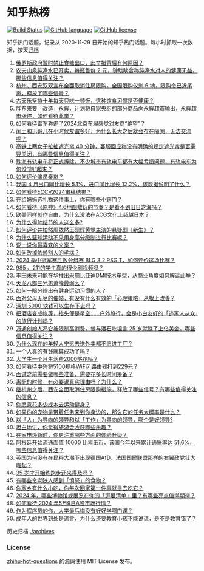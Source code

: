 # 知乎热榜
[![Build Status](https://github.com/ToWeLong/zhihu-hot-questions/workflows/CI/badge.svg)](https://github.com/ToWeLong/zhihu-hot-questions/actions)
[![GitHub language](https://img.shields.io/badge/language-golang-orange.svg)](https://golang.org/)
[![GitHub license](https://img.shields.io/github/license/ToWeLong/zhihu-hot-questions)](https://github.com/ToWeLong/zhihu-hot-questions/blob/main/LICENSE)

知乎热门话题，记录从 2020-11-29 日开始的知乎热门话题。每小时抓取一次数据，按天[归档](./archives)

<!-- BEGIN -->

1. [俄罗斯政府暂时禁止食糖出口，此举措背后有何原因？](https://www.zhihu.com/question/654928743)
1. [农夫山泉纯净水已开卖，每瓶售价 2 元，钟睒睒曾称纯净水对人的健康无益，哪些信息值得关注？](https://www.zhihu.com/question/655317518)
1. [杭州、西安双双宣布全面取消住房限购，全国限购仅剩 6 地，限购令已近尾声，释放了哪些信号？](https://www.zhihu.com/question/655459201)
1. [古天乐坚持十年每天只吃一顿饭，这种饮食习惯是否健康？](https://www.zhihu.com/question/654477046)
1. [胖东来要「改造」永辉，计划将自家央厨的部分商品向永辉超市输出，永辉超市涨停，如何看待此举？](https://www.zhihu.com/question/655430404)
1. [如何看待雷军称逛了2024北京车展感觉对友商“绝望”？](https://www.zhihu.com/question/655216484)
1. [闰土和迅哥儿在小时候友谊多好，为什么长大之后就会存在隔阂，无法交流呢？](https://www.zhihu.com/question/655443488)
1. [高铁上两女子拉扯遮光帘 40 分钟，客服回应称没有明确的规定遮光帘是否需要关闭，有哪些信息值得关注？](https://www.zhihu.com/question/655149233)
1. [珠海有轨电车将正式拆除，不少城市有轨电车都有大幅亏损问题，有轨电车为何没“跑”起来？](https://www.zhihu.com/question/655216043)
1. [如何评价演员秦岚？](https://www.zhihu.com/question/296172467)
1. [我国 4 月出口同比增长 5.1%，进口同比增长 12.2%，该数据说明了什么？](https://www.zhihu.com/question/655439418)
1. [如何看待ECCV2024审稿结果？](https://www.zhihu.com/question/642095706)
1. [在给妈妈选礼物这件事上，你有哪些小窍门？](https://www.zhihu.com/question/654610242)
1. [如何看待《原神》4.6地图敷衍的节奏？是看不到旧日之海吗？](https://www.zhihu.com/question/655395548)
1. [欧美同样创作自由，为什么没法在ACG文化上超越日本？](https://www.zhihu.com/question/649318081)
1. [为什么得肺结节的人这么多?](https://www.zhihu.com/question/655097736)
1. [如何评价井柏然周依然王砚辉黄觉主演的悬疑剧《新生》？](https://www.zhihu.com/question/655173322)
1. [为什么篮球运动不采用身高分级制进行比赛呢？](https://www.zhihu.com/question/642128349)
1. [说一说你最喜欢的文案？](https://www.zhihu.com/question/650683493)
1. [如何改掉依赖别人的毛病？](https://www.zhihu.com/question/653480308)
1. [2024 季中冠军赛胜败分组赛 BLG 3:2 PSG.T，如何评价这场比赛？](https://www.zhihu.com/question/655458598)
1. [985 、211的学生真的很少刷视频吗？](https://www.zhihu.com/question/655207797)
1. [丰田未来可能在华推出采用比亚迪DMI技术车型，从商业角度如何解读此举？](https://www.zhihu.com/question/655429971)
1. [天龙八部三兄弟萧峰最弱么？](https://www.zhihu.com/question/654783233)
1. [如何一眼分辨出有健身运动习惯的人？](https://www.zhihu.com/question/633237461)
1. [面对父母无尽的催婚，有没有什么有效的「心理策略」从根上改善？](https://www.zhihu.com/question/653430269)
1. [深圳 5000 块钱可以生存下去吗？](https://www.zhihu.com/question/649440155)
1. [把酒店变成帐篷，抬头便是星空……户外旅行，会是小白友好的「逃离人从众」的旅行计划吗？](https://www.zhihu.com/question/654363766)
1. [万通创始人冯仑被限制高消费，曾与潘石屹坦言 25 岁就赚了上亿美金，哪些信息值得关注？](https://www.zhihu.com/question/655381869)
1. [为什么现在的年轻人宁愿去送外卖都不愿进工厂？](https://www.zhihu.com/question/392643496)
1. [一个人真的有钱就算成功了吗？](https://www.zhihu.com/question/655178141)
1. [大学生一个月生活费2000够花吗？](https://www.zhihu.com/question/653988458)
1. [如何看待中兴将5100规格WiFi7 路由器打到229元？](https://www.zhihu.com/question/655344515)
1. [面试之前需要做哪些准备，需要花多长时间筹备？](https://www.zhihu.com/question/651409573)
1. [离职的时候，有必要说真实理由吗？为什么？](https://www.zhihu.com/question/654654764)
1. [继杭州之后，西安全面取消住房限购措施，释放了哪些信号？有哪些值得关注的信息？](https://www.zhihu.com/question/655455691)
1. [你愿意花多少成本去运动健身？](https://www.zhihu.com/question/655284591)
1. [如果你的宠物是带着任务来到你身边的，那么它的任务大概率是什么？](https://www.zhihu.com/question/653429421)
1. [以「人」为导向的领导和以「工作」为导向的领导，哪个是好领导?](https://www.zhihu.com/question/653093480)
1. [坦白地讲，你觉得旅游会收获哪些乐趣？](https://www.zhihu.com/question/653301531)
1. [在家电焕新时，你更注重哪些方面的体验升级？](https://www.zhihu.com/question/655245758)
1. [阿根廷开始流通面值 10000 比索纸币，该国今年以来累计通胀率达 51.6%，哪些信息值得关注？](https://www.zhihu.com/question/655342189)
1. [英国为何没有在民粹大潮下出现德国AfD、法国国民联盟那样的右翼政党壮大崛起？](https://www.zhihu.com/question/645385028)
1. [35 岁才开始练跑步还来得及吗？](https://www.zhihu.com/question/650557740)
1. [有哪些令老陕人感到「愤怒」的食物？](https://www.zhihu.com/question/654368963)
1. [你家乡有什么小吃，你每次回家第一件事就是去吃它？](https://www.zhihu.com/question/653330758)
1. [2024 年，哪些博物馆或展览在你的「逛展清单」里？有哪些亮点值得期待？](https://www.zhihu.com/question/655334511)
1. [如何看待 2024 年5月9日A股市场行情？](https://www.zhihu.com/question/655434498)
1. [作为程序员的你，大学最后悔没有好好学哪门课？](https://www.zhihu.com/question/652210870)
1. [成年人的世界到处是谎言，为什么还要教育小孩不能说谎，是不是教育错了？](https://www.zhihu.com/question/649462600)

<!-- END -->

历史归档 [./archives](./archives)


### License
[zhihu-hot-questions](https://github.com/towelong/zhihu-hot-questions) 的源码使用 MIT License 发布。